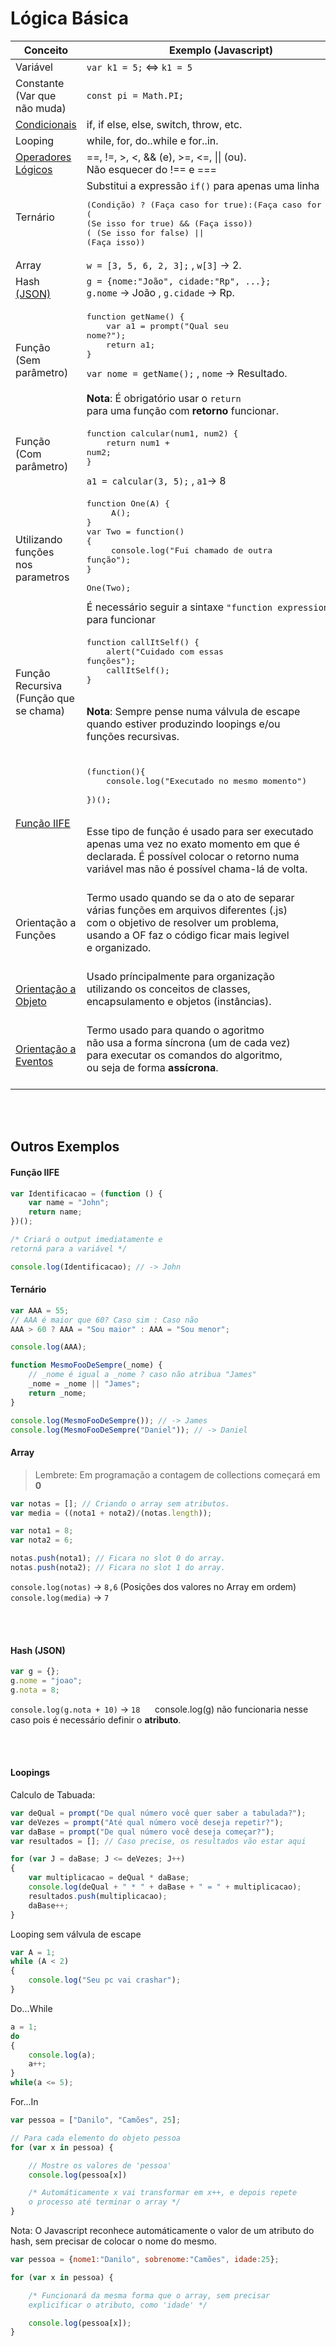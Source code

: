 
# Lógica Básica

Conceito | Exemplo (Javascript)
-------- | -----------
| Variável | `var k1 = 5;` <=> `k1 = 5` |
| Constante (Var que <br>não muda) | `const pi = Math.PI;` |
| [Condicionais](https://www.w3schools.com/jsref/jsref_statements.asp) | if, if else, else, switch, throw, etc. |
| Looping | while, for, do..while e for..in. |
| [Operadores Lógicos](https://www.w3schools.com/jsref/jsref_operators.asp) | &equals;&equals;, !&equals;, >, <, && (e), >=, <=, &#124;&#124; (ou).<br>Não esquecer do !== e === |
| Ternário | Substitui a expressão `if()` para apenas uma linha<pre>(Condição) ? (Faça caso for true):(Faça caso for false)<br>( (Se isso for true) && (Faça isso))<br>( (Se isso for false) &#124;&#124; (Faça isso)) </pre> |
| Array | `w = [3, 5, 6, 2, 3];` , `w[3]` -> 2. |
| Hash [(JSON)]() | `g = {nome:"João", cidade:"Rp", ...};`<br>`g.nome` -> João  ,  `g.cidade` -> Rp. |
| Função (Sem <br>parâmetro) | <pre>function getName() {<br>&nbsp;&nbsp;&nbsp;&nbsp;var a1 = prompt("Qual seu nome?");<br>&nbsp;&nbsp;&nbsp;&nbsp;return a1;<br>}</pre>`var nome = getName();` , `nome` -> Resultado. <br><br> **Nota**: É obrigatório usar o `return` <br> para uma função com **retorno** funcionar. |
| Função (Com <br>parâmetro) | <pre>function calcular(num1, num2) {<br>&nbsp;&nbsp;&nbsp;&nbsp;return num1 + num2;<br>}</pre> `a1 = calcular(3, 5);` , `a1`-> 8 |
| Utilizando funções<br> nos parametros | <pre>function One(A) {<br>&nbsp;&nbsp;&nbsp;&nbsp; A();<br>}<br>var Two = function() {<br>&nbsp;&nbsp;&nbsp;&nbsp; console.log("Fui chamado de outra função");<br>}<br><br>One(Two);</pre>É necessário seguir a sintaxe `"function expression"` para funcionar |
| Função Recursiva<br>(Função que se chama) | <pre>function callItSelf() {<br>&nbsp;&nbsp;&nbsp;&nbsp;alert("Cuidado com essas funções");<br>&nbsp;&nbsp;&nbsp;&nbsp;callItSelf();<br>}</pre><br> **Nota**: Sempre pense numa válvula de escape<br> quando estiver produzindo loopings e/ou <br>funções recursivas. <br><br> |
| [Função IIFE](https://developer.mozilla.org/en-US/docs/Glossary/IIFE) | <pre>(function(){<br>&nbsp;&nbsp;&nbsp;&nbsp;console.log("Executado no mesmo momento") <br>})();   </pre><br>Esse tipo de função é usado para ser executado<br> apenas uma vez no exato momento em que é<br> declarada. É possível colocar o retorno numa<br> variável mas não é possível chama-lá de volta.<br><br> |
| Orientação a Funções | Termo usado quando se da o ato de separar<br> várias funções em arquivos diferentes (.js)<br> com o objetivo de resolver um problema,<br> usando a OF faz o código ficar mais legivel<br> e organizado. <br><br> |
| [Orientação a Objeto](https://github.com/JoaoSodre/Programacao/blob/master/Javascript/Orienta%C3%A7%C3%A3o%20a%20Objeto.md#orienta%C3%A7%C3%A3o-a-objeto) | Usado príncipalmente para organização<br> utilizando os conceitos de classes, <br>encapsulamento e objetos (instâncias). <br><br> |
| [Orientação a Eventos]() | Termo usado para quando o agoritmo<br>não usa a forma síncrona (um de cada vez)<br> para executar os comandos do algoritmo,<br> ou seja de forma **assícrona**. <br><br> |

<br><br>

## Outros Exemplos

#### Função IIFE

```javascript
var Identificacao = (function () { 
    var name = "John";
    return name; 
})();

/* Criará o output imediatamente e 
retorná para a variável */

console.log(Identificacao); // -> John
```

#### Ternário

```javascript
var AAA = 55;
// AAA é maior que 60? Caso sim : Caso não
AAA > 60 ? AAA = "Sou maior" : AAA = "Sou menor";

console.log(AAA);
```

```javascript
function MesmoFooDeSempre(_nome) {
    // _nome é igual a _nome ? caso não atribua "James"
    _nome = _nome || "James";
    return _nome;
}

console.log(MesmoFooDeSempre()); // -> James
console.log(MesmoFooDeSempre("Daniel")); // -> Daniel
```

#### Array

>Lembrete: Em programação a contagem de collections começará em **0**

```javascript
var notas = []; // Criando o array sem atributos.
var media = ((nota1 + nota2)/(notas.length));

var nota1 = 8;
var nota2 = 6;

notas.push(nota1); // Ficara no slot 0 do array.
notas.push(nota2); // Ficara no slot 1 do array.
```

`console.log(notas)` -> `8,6` (Posições dos valores no Array em ordem)
`console.log(media)` -> `7`

<br><br>

#### Hash (JSON)

```javascript
var g = {};
g.nome = "joao";
g.nota = 8;
```

`console.log(g.nota + 10)` -> `18`   &nbsp;&nbsp;&nbsp;&nbsp;  console.log(g) não funcionaria nesse caso pois é necessário definir o **atributo**.

<br><br>

#### Loopings

Calculo de Tabuada:

```javascript
var deQual = prompt("De qual número você quer saber a tabulada?");
var deVezes = prompt("Até qual número você deseja repetir?");
var daBase = prompt("De qual número você deseja começar?");
var resultados = []; // Caso precise, os resultados vão estar aqui

for (var J = daBase; J <= deVezes; J++) 
{ 
    var multiplicacao = deQual * daBase;
    console.log(deQual + " * " + daBase + " = " + multiplicacao);
    resultados.push(multiplicacao);
    daBase++;
}
```

Looping sem válvula de escape

```javascript
var A = 1;
while (A < 2)
{
    console.log("Seu pc vai crashar");
}
```

Do...While

```javascript
a = 1;
do 
{
    console.log(a);
    a++;
}
while(a <= 5);
```

For...In

```javascript
var pessoa = ["Danilo", "Camões", 25]; 

// Para cada elemento do objeto pessoa
for (var x in pessoa) {

    // Mostre os valores de 'pessoa'
    console.log(pessoa[x])

    /* Automáticamente x vai transformar em x++, e depois repete
    o processo até terminar o array */
}
```

Nota: O Javascript reconhece automáticamente o valor de um atributo do hash, sem precisar de colocar o nome do mesmo.

```javascript
var pessoa = {nome1:"Danilo", sobrenome:"Camões", idade:25}; 

for (var x in pessoa) {

    /* Funcionará da mesma forma que o array, sem precisar
    explicificar o atributo, como 'idade' */

    console.log(pessoa[x]);
}
```